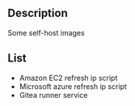 ## Description
Some self-host images
## List
- Amazon EC2 refresh ip script
- Microsoft azure refresh ip script
- Gitea runner service